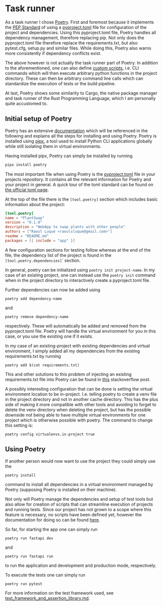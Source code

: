 # Task runner

As a task runner I chose [Poetry](https://python-poetry.org/). First
and foremost because it implements
the [PEP Standard](https://peps.python.org/pep-0518/#file-format) of
using a [pyproject.toml](../../pyproject.toml) file for configuration
of the project and dependencies. Using this pyproject.toml file,
Poetry handles all dependency management, therefore replacing pip. Not
only does the pyproject.toml file therefore replace the
requirements.txt, but also pytest.cfg, setup.py and similar files.
While doing this, Poetry also warns more consistently if dependency
conflicts exist.

The above however is not actually the task runner part of Poetry. In
addition to the aforementioned, one can also
define [custom scripts](https://python-poetry.org/docs/pyproject/#scripts),
i.e. CLI commands which will then execute arbitrary python functions
in the project directory. These can then be arbitrary command line
calls which can standardize the execution of tests or the build
pipeline.

At last, Poetry shows some similarity to Cargo, the native package
manager and task runner of the Rust Programming Language, which I am
personally quite accustomed to.

## Initial setup of Poetry

Poetry has an
extensive [documentation](https://python-poetry.org/docs/) which will
be referenced in the following and explains all the steps for
installing and using Poetry. Poetry is installed
using [pipx](https://github.com/pypa/pipx), a tool used to install
Python CLI applications globally while still isolating them in virtual
environments.

Having installed pipx, Poetry can simply be installed by running

```bash
pipx install poetry
```

The most important file when using Poetry is
the [pyproject.toml](../../pyproject.toml) file in your projects
repository. It contains all the relevant information for Poetry and
your project in general. A quick tour of the toml standard can be
found on [the official toml page](https://toml.io/en/).

At the top of the file there is the `[tool.poetry]` section which
includes basic information about the project:

```toml
[tool.poetry]
name = "PlantSwap"
version = "0.1.0"
description = "WebApp to swap plants with other people"
authors = ["Raoul Luqué <raoulsluque@gmail.com>"]
readme = "README.md"
packages = [{ include = "app" }]
```

A few configuration sections for testing follow whereas at the end of
the file, the dependency list of the project is found in the
`[tool.poetry.dependencies]`´ section.

In general, poetry can be initialized using
```poetry init project-name```. In my case of an existing project, one
can instead use the `poetry init` command when in the project
directory to interactively create a pyproject.toml file.

Further dependencies can now be added using

```
poetry add dependency-name
```

and

```
poetry remove dependency-name
```

respectively. These will automatically be added and removed from the
pyproject.toml file. Poetry will handle the virtual environment for
you in this case, or you use the existing one if it exists.

In my case of an existing-project with existing dependencies and
virtual environment, I simply added all my dependencies from the
existing requirements.txt by running

```
poetry add $(cat requirements.txt)
```

This and other solutions to this problem of injecting an existing
requirements.txt file into Poetry can be found
in [this](https://stackoverflow.com/questions/62764148/how-to-import-an-existing-requirements-txt-into-a-poetry-project)
stackoverflow post.

A possibly interesting configuration that can be done is setting the
virtual environment location to be in-project. I.e. telling poetry to
create a venv file in the project directory and not in another cache
directory. This has the plus side of making it more compatible with
other tools and avoiding to forget to delete the venv directory when
deleting the project, but has the possible downside not being able to
have multiple virtual environments for one project which is otherwise
possible with poetry. The command to change this setting is:

```
poetry config virtualenvs.in-project true
```

## Using Poetry

If another person would now want to use the project they could simply
use the

```
poetry install
```

command to install all dependencies in a virtual environment managed
by Poetry (supposing Poetry is installed on their machine).

Not only will Poetry manage the dependencies and setup of test tools
but also allow for creation of scripts that can streamline execution
of projects and running tests. Since our project has not grown to a
scope where this feature is necessary, no scripts have been defined
yet, however the documentation for doing so can be
found [here](https://python-poetry.org/docs/pyproject/#scripts).

So far, for starting the app one can simply run

```
poetry run fastapi dev
```

and

```
poetry run fastapi run
```

to run the application and development and production mode,
respectively.

To execute the tests one can simply run

```
poetry run pytest
```

For more information on the test framework used,
see [test_framework_and_assertion_library.md](testing_framework_and_assertion_library.md).

